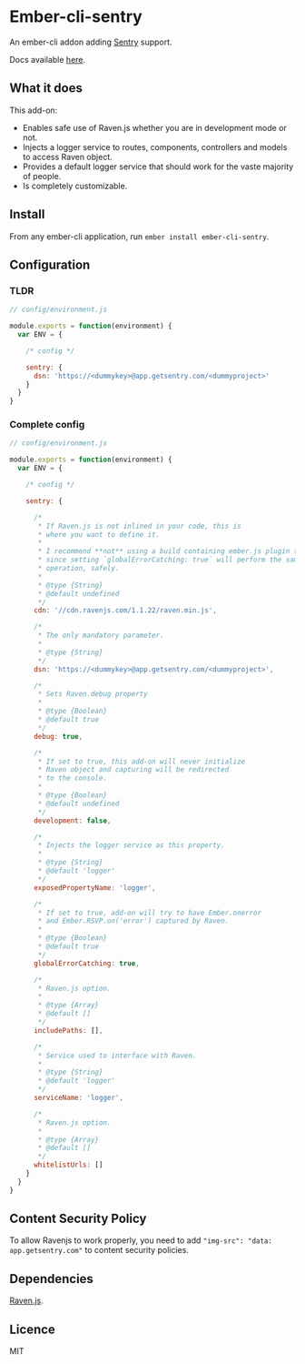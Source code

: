 Ember-cli-sentry
================

An ember-cli addon adding [Sentry](https://www.getsentry.com) support.

Docs available [here](https://damiencaselli.github.io/ember-cli-sentry/).

## What it does

This add-on:

* Enables safe use of Raven.js whether you are in development mode or not.
* Injects a logger service to routes, components, controllers and models to access Raven object.
* Provides a default logger service that should work for the vaste majority of people.
* Is completely customizable.

## Install

From any ember-cli application, run `ember install ember-cli-sentry`.

## Configuration

### TLDR

```js
// config/environment.js

module.exports = function(environment) {
  var ENV = {

    /* config */

    sentry: {
      dsn: 'https://<dummykey>@app.getsentry.com/<dummyproject>'
    }
  }
}
```

### Complete config

```js
// config/environment.js

module.exports = function(environment) {
  var ENV = {

    /* config */

    sentry: {

      /*
       * If Raven.js is not inlined in your code, this is
       * where you want to define it.
       *
       * I recommend **not** using a build containing ember.js plugin (https://github.com/getsentry/raven-js/blob/master/plugins/ember.js)
       * since setting `globalErrorCatching: true` will perform the same
       * operation, safely.
       *
       * @type {String}
       * @default undefined
       */
      cdn: '//cdn.ravenjs.com/1.1.22/raven.min.js',

      /*
       * The only mandatory parameter.
       *
       * @type {String}
       */
      dsn: 'https://<dummykey>@app.getsentry.com/<dummyproject>',

      /*
       * Sets Raven.debug property
       *
       * @type {Boolean}
       * @default true
       */
      debug: true,

      /*
       * If set to true, this add-on will never initialize
       * Raven object and capturing will be redirected
       * to the console.
       *
       * @type {Boolean}
       * @default undefined
       */
      development: false,

      /*
       * Injects the logger service as this property.
       *
       * @type {String}
       * @default 'logger'
       */
      exposedPropertyName: 'logger',

      /*
       * If set to true, add-on will try to have Ember.onerror
       * and Ember.RSVP.on('error') captured by Raven.
       *
       * @type {Boolean}
       * @default true
       */
      globalErrorCatching: true,

      /*
       * Raven.js option.
       *
       * @type {Array}
       * @default []
       */
      includePaths: [],

      /*
       * Service used to interface with Raven.
       *
       * @type {String}
       * @default 'logger'
       */
      serviceName: 'logger',

      /*
       * Raven.js option.
       *
       * @type {Array}
       * @default []
       */
      whitelistUrls: []
    }
  }
}
```

## Content Security Policy

To allow Ravenjs to work properly, you need to add `"img-src": "data: app.getsentry.com"` to content security policies.

## Dependencies

[Raven.js](https://github.com/getsentry/raven-js).

## Licence

MIT
